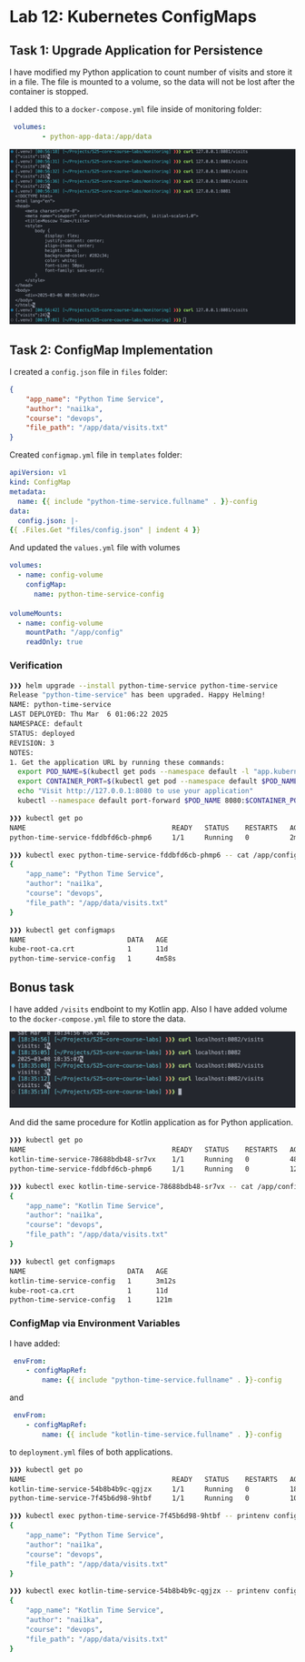 # Lab 12: Kubernetes ConfigMaps

## Task 1: Upgrade Application for Persistence

I have modified my Python application to count number of visits and store it in a file. The file is mounted to a volume, so the data will not be lost after the container is stopped.

I added this to a `docker-compose.yml` file inside of monitoring folder:

```yml
 volumes:
        - python-app-data:/app/data
```

![visits](images/visits.png)

## Task 2: ConfigMap Implementation

I created a `config.json` file in `files` folder:

```json
{
    "app_name": "Python Time Service",
    "author": "nai1ka",
    "course": "devops",
    "file_path": "/app/data/visits.txt"
}
```

Created `configmap.yml` file in `templates` folder:

```yaml
apiVersion: v1
kind: ConfigMap
metadata:
  name: {{ include "python-time-service.fullname" . }}-config
data:
  config.json: |-
{{ .Files.Get "files/config.json" | indent 4 }}
```

And updated the `values.yml` file with volumes

```yaml
volumes:
  - name: config-volume
    configMap:
      name: python-time-service-config

volumeMounts: 
  - name: config-volume
    mountPath: "/app/config"
    readOnly: true
```

### Verification

```bash
❱❱❱ helm upgrade --install python-time-service python-time-service
Release "python-time-service" has been upgraded. Happy Helming!
NAME: python-time-service
LAST DEPLOYED: Thu Mar  6 01:06:22 2025
NAMESPACE: default
STATUS: deployed
REVISION: 3
NOTES:
1. Get the application URL by running these commands:
  export POD_NAME=$(kubectl get pods --namespace default -l "app.kubernetes.io/name=python-time-service,app.kubernetes.io/instance=python-time-service" -o jsonpath="{.items[0].metadata.name}")
  export CONTAINER_PORT=$(kubectl get pod --namespace default $POD_NAME -o jsonpath="{.spec.containers[0].ports[0].containerPort}")
  echo "Visit http://127.0.0.1:8080 to use your application"
  kubectl --namespace default port-forward $POD_NAME 8080:$CONTAINER_PORT
```

```bash
❱❱❱ kubectl get po                     
NAME                                    READY   STATUS    RESTARTS   AGE
python-time-service-fddbfd6cb-phmp6     1/1     Running   0          2m18s
```

```bash
❱❱❱ kubectl exec python-time-service-fddbfd6cb-phmp6 -- cat /app/config/config.json
{
    "app_name": "Python Time Service",
    "author": "nai1ka",
    "course": "devops",
    "file_path": "/app/data/visits.txt"
}                
```

```bash
❱❱❱ kubectl get configmaps
NAME                         DATA   AGE
kube-root-ca.crt             1      11d
python-time-service-config   1      4m58s
```

## Bonus task

I have added `/visits` endboint to my Kotlin app. Also I have added volume to the `docker-compose.yml` file to store the data.

![visits](images/visits_kotlin.png)

And did the same procedure for Kotlin application as for Python application.

```bash
❱❱❱ kubectl get po
NAME                                    READY   STATUS    RESTARTS   AGE
kotlin-time-service-78688bdb48-sr7vx    1/1     Running   0          48s
python-time-service-fddbfd6cb-phmp6     1/1     Running   0          120m
```

```bash
❱❱❱ kubectl exec kotlin-time-service-78688bdb48-sr7vx -- cat /app/config/config.json
{
    "app_name": "Kotlin Time Service",
    "author": "nai1ka",
    "course": "devops",
    "file_path": "/app/data/visits.txt"
}    
```

```bash
❱❱❱ kubectl get configmaps
NAME                         DATA   AGE
kotlin-time-service-config   1      3m12s
kube-root-ca.crt             1      11d
python-time-service-config   1      121m
```

### ConfigMap via Environment Variables

I have added:

```yaml
 envFrom:
    - configMapRef:
        name: {{ include "python-time-service.fullname" . }}-config
```

and

```yaml
 envFrom:
    - configMapRef:
        name: {{ include "kotlin-time-service.fullname" . }}-config
```

to `deployment.yml` files of both applications.

```bash
❱❱❱ kubectl get po
NAME                                    READY   STATUS    RESTARTS   AGE
kotlin-time-service-54b8b4b9c-qgjzx     1/1     Running   0          18s
python-time-service-7f45b6d98-9htbf     1/1     Running   0          10m
```

```bash
❱❱❱ kubectl exec python-time-service-7f45b6d98-9htbf -- printenv config.json       
{
    "app_name": "Python Time Service",
    "author": "nai1ka",
    "course": "devops",
    "file_path": "/app/data/visits.txt"
}
```

```bash
❱❱❱ kubectl exec kotlin-time-service-54b8b4b9c-qgjzx -- printenv config.json     
{
    "app_name": "Kotlin Time Service",
    "author": "nai1ka",
    "course": "devops",
    "file_path": "/app/data/visits.txt"
}
```
